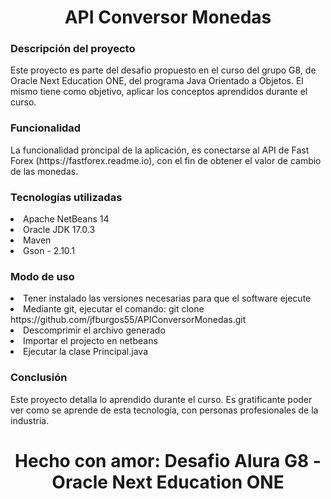 <h1 align="center"> API Conversor Monedas </h1>

<h3>Descripción del proyecto</h3>

<p>Este proyecto es parte del desafio propuesto en el curso del grupo G8, de Oracle Next Education ONE, del programa Java Orientado a Objetos. 
  El mismo tiene como objetivo, aplicar los conceptos aprendidos durante el curso. </p>
<h3>Funcionalidad</h3>
<p>La funcionalidad proncipal de la aplicación, es conectarse al API de Fast Forex (https://fastforex.readme.io), con el fin de obtener el valor de cambio 
de las monedas.</p>

<h3>Tecnologías utilizadas</h3>
<li>Apache NetBeans 14</li>
<li>Oracle JDK 17.0.3</li>
<li>Maven</li>
<li>Gson - 2.10.1</li>

<h3>Modo de uso</h3>
<li>Tener instalado las versiones necesarias para que el software ejecute</li>
<li>Mediante git, ejecutar el comando: git clone https://github.com/jfburgos55/APIConversorMonedas.git</li>
<li>Descomprimir el archivo generado</li>
<li>Importar el projecto en netbeans</li>
<li>Ejecutar la clase Principal.java</li>

<h3>Conclusión</h3>
<p>Este proyecto detalla lo aprendido durante el curso. Es gratificante poder ver como se aprende de esta tecnología, con personas profesionales de la industria.</p>

<h1 align="center">Hecho con amor: Desafio Alura G8 - Oracle Next Education ONE</h1>
